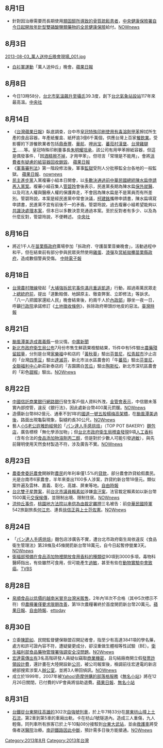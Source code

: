 <noinclude></noinclude>

## 8月1日

  - 針對因治療需要而長期使用[類固醇所導致的](https://zh.wikipedia.org/wiki/類固醇 "wikilink")[骨質疏鬆患者](https://zh.wikipedia.org/wiki/骨質疏鬆 "wikilink")，[中央健康保險署自今日起開放年針型雙磷酸鹽類藥物的](https://zh.wikipedia.org/wiki/中央健康保險署 "wikilink")[全民健康保險](../Page/全民健康保險.md "wikilink")給付。[NOWnews](http://www.nownews.com/2013/08/22/11661-2977511.htm)

## 8月3日

[2013-08-03_萬人送仲丘晚會現場_001.jpg](https://zh.wikipedia.org/wiki/File:2013-08-03_萬人送仲丘晚會現場_001.jpg "fig:2013-08-03_萬人送仲丘晚會現場_001.jpg")

  - [白衫軍運動](../Page/白衫軍運動.md "wikilink")「萬人送仲丘」晚會。[蘋果日報](http://www.appledaily.com.tw/realtimenews/article/politics/20130804/236443/)

## 8月8日

  - 今日13時58分，[台北市氣溫飆升至](https://zh.wikipedia.org/wiki/台北市 "wikilink")[攝氏](https://zh.wikipedia.org/wiki/攝氏 "wikilink")39.3度，創下[台北氣象站設站](https://zh.wikipedia.org/wiki/台北氣象站 "wikilink")117年來最高溫。[中央社](http://www.cna.com.tw/News/FirstNews/201308080033-1.aspx)

## 8月14日

  - 《[台灣蘋果日報](https://zh.wikipedia.org/wiki/台灣蘋果日報 "wikilink")》臥底調查，台中市[皇冠特殊印刷使用有毒溶劑](https://zh.wikipedia.org/wiki/皇冠特殊印刷 "wikilink")[甲苯](../Page/甲苯.md "wikilink")擦拭所生產的食品容器，年產紙餐盒、紙杯逾3億6千萬個，供應台灣上百家[餐飲業](https://zh.wikipedia.org/wiki/餐飲業 "wikilink")。受影響的下游餐飲業者包括[鼎泰豐](../Page/鼎泰豐.md "wikilink")、[華航](https://zh.wikipedia.org/wiki/華航 "wikilink")、[呷尚宝](https://zh.wikipedia.org/wiki/呷尚宝 "wikilink")、[蕃茄村漢堡](https://zh.wikipedia.org/wiki/蕃茄村漢堡 "wikilink")、[台灣雞腿王](https://zh.wikipedia.org/wiki/台灣雞腿王 "wikilink")……等。皇冠特殊印刷董事長[朱明耀坦承](https://zh.wikipedia.org/wiki/朱明耀 "wikilink")，該公司有用甲苯擦紙容器，但這是偶發事件，「因[酒精擦不掉](https://zh.wikipedia.org/wiki/酒精 "wikilink")，才用甲苯」，但坦言「常理是不能用」，會將[消費者有疑慮的紙容器回收銷毀](https://zh.wikipedia.org/wiki/消費者 "wikilink")。 [蘋果日報](http://www.appledaily.com.tw/appledaily/article/headline/20130814/35220479/%E3%80%8A%E8%98%8B%E6%9E%9C%E3%80%8B%E8%87%A5%E5%BA%95%E8%B8%A2%E7%88%86%E6%AF%92%E9%A4%90%E7%9B%92%E6%B5%81%E5%B8%82%E9%9D%A2)
  - 《[軍事審判法](https://zh.wikipedia.org/wiki/s:軍事審判法 "wikilink")》第一階段修法後，軍事[監獄](../Page/監獄.md "wikilink")受刑人分批移監全台各地的一般監獄。 [蘋果日報](http://www.appledaily.com.tw/realtimenews/article/local/20130815/242857/%E3%80%8A%E8%BB%8D%E5%AF%A9%E6%B3%95%E3%80%8B243%E5%90%8D%E8%BB%8D%E7%8A%AF%E5%A4%A7%E7%A7%BB%E7%9B%A3%E3%80%8010%EF%BC%9A50%E5%AE%8C%E6%88%90)、[nownews](http://www.nownews.com/2013/08/14/91-2974550.htmhttp://www.nownews.com/2013/08/14/91-2974550.htm)
  - [民主進步黨](../Page/民主進步黨.md "wikilink")入黨複審小組本日開會，以[多數決通過前](https://zh.wikipedia.org/wiki/多數決 "wikilink")[中華民國總統](../Page/中華民國總統.md "wikilink")[陳水扁申請再入黨案](https://zh.wikipedia.org/wiki/陳水扁 "wikilink")。複審小組召集人[管碧玲](../Page/管碧玲.md "wikilink")會後表示，民進黨長期為陳水扁[保外就醫](https://zh.wikipedia.org/wiki/保外就醫 "wikilink")、以及司法人權與醫療人權的保護奔走，不會因為陳水扁是不是黨員而有所差別。管碧玲說，本案是經民進黨中常會決議，[柯建銘](../Page/柯建銘.md "wikilink")攜帶申請書，陳水扁填寫申請書，民進黨不宜有前後不一的矛盾。管碧玲說，過去複審小組希望能夠以[共識決處理本案](https://zh.wikipedia.org/wiki/共識決 "wikilink")，但本日以多數決意見通過本案。至於反對者有多少、以及為什麼反對，管碧玲說，不便轉述。 [中央社](http://www.cna.com.tw/News/FirstNews/201308140037-1.aspx)

## 8月16日

  - 將近1千人在[苗栗縣政府](../Page/苗栗縣政府.md "wikilink")廣場參加「拆政府．守護苗栗音樂晚會」，活動過程中和平，但在結束前有部分參與民眾突然使用[雞蛋](../Page/雞蛋.md "wikilink")、[漆彈](../Page/漆彈.md "wikilink")及[冥紙拋擲苗栗縣政府](https://zh.wikipedia.org/wiki/冥紙 "wikilink")，造成數個警員受傷。 [中時電子報](https://web.archive.org/web/20131226071245/http://www.chinatimes.com/realtimenews/%E5%AE%88%E8%AD%B7%E6%99%9A%E6%9C%83%E6%9A%B4%E8%B5%B0-%E9%9B%9E%E6%B4%97%E8%8B%97%E6%A0%97%E7%B8%A3%E6%94%BF%E5%BA%9C-20130816004355-260401)

## 8月18日

  - [台灣農村陣線](../Page/台灣農村陣線.md "wikilink")發起「[大埔強拆民宅事件滿月重返](../Page/大埔事件.md "wikilink")[凱道](../Page/凱達格蘭大道.md "wikilink")」行動，超過兩萬民眾走上[總統府前](../Page/中華民國總統府.md "wikilink")，提出「道歉賠償、地歸原主、徹查弊案、立即修法」等訴求。「八一八把國家還給人民」晚會結束後，約兩千人於[內政部](https://zh.wikipedia.org/wiki/中華民國內政部 "wikilink")」靜坐一夜一日，呼籲[行政院](../Page/行政院.md "wikilink")承諾修訂《[土地徵收條例](https://zh.wikipedia.org/wiki/:s:土地徵收條例 "wikilink")》，拆除政府帶頭炒地皮的惡法。[臺灣時報](http://www.twtimes.com.tw/INDEX.PHP?page=news&nid=351328)

## 8月21日

  - [颱風潭美造成](../Page/強烈熱帶風暴潭美_\(2013年\).md "wikilink")[嘉義縣](../Page/嘉義縣.md "wikilink")一些災情。[中廣新聞](http://life.chinatimes.com/LifeContent/1413/20130821003018.html)
  - [新北市政府衛生局公布](https://zh.wikipedia.org/wiki/新北市政府衛生局 "wikilink")7月份市售生鮮蔬果檢驗結果，15件中有5件驗出[農藥殘留超量](https://zh.wikipedia.org/wiki/農藥 "wikilink")，分別是台灣[家樂福](../Page/家樂福.md "wikilink")中和店的「[黃秋葵](https://zh.wikipedia.org/wiki/黃秋葵 "wikilink")」驗出[芬普尼](../Page/芬普尼.md "wikilink")，[松青超市](../Page/松青超市.md "wikilink")汐止店的「台灣[四季豆](../Page/四季豆.md "wikilink")」驗出[達滅芬](https://zh.wikipedia.org/wiki/達滅芬 "wikilink")，新北市淡水區農會的「牛[蕃茄](https://zh.wikipedia.org/wiki/蕃茄 "wikilink")」驗出[芬普尼](../Page/芬普尼.md "wikilink")，[全聯福利中心](../Page/全聯福利中心.md "wikilink")新莊新泰店的「吉園圃白[苦瓜](../Page/苦瓜.md "wikilink")」驗出[陶斯松](https://zh.wikipedia.org/wiki/陶斯松 "wikilink")，新北市深坑區農會的「彩色[甜椒](https://zh.wikipedia.org/wiki/甜椒 "wikilink")」驗出。[NOWnews](http://www.nownews.com/2013/08/23/11867-2977784.htm)

## 8月22日

  - [中國信託商業銀行](../Page/中國信託商業銀行.md "wikilink")[網路銀行](../Page/網路銀行.md "wikilink")發生客戶個人資料外洩，[金管會表示](https://zh.wikipedia.org/wiki/金管會 "wikilink")，中信銀未落實內部控管，違反《銀行法》，因此處新台幣400萬元罰鍰。[NOWnews](http://www.nownews.com/2013/08/22/320-2977642.htm)
  - 造價新台幣882億元、通車不到1年的[國道一號](https://zh.wikipedia.org/wiki/國道一號 "wikilink")[五股楊梅高架橋](https://zh.wikipedia.org/wiki/五股楊梅高架橋 "wikilink")，在[颱風潭美過後](https://zh.wikipedia.org/wiki/颱風潭美_\(2013年\) "wikilink")，路面出現龜裂現象，裂縫約長30公尺。[NOWnews](http://www.nownews.com/2013/08/22/91-2977700.htm)
  - 藝人[小S老公](../Page/徐熙娣.md "wikilink")[許雅鈞經營的](https://zh.wikipedia.org/wiki/許雅鈞 "wikilink")「[パン達人手感烘焙](https://zh.wikipedia.org/wiki/パン達人手感烘焙 "wikilink")」（TOP POT BAKERY）[麵包店](https://zh.wikipedia.org/wiki/麵包店 "wikilink")，廣告標榜「無化學添加物」；但[台北市政府衛生局稽查發現](https://zh.wikipedia.org/wiki/台北市政府衛生局 "wikilink")9項[人工香料](https://zh.wikipedia.org/wiki/人工香料 "wikilink")（含有合法的[食品添加物](https://zh.wikipedia.org/wiki/食品添加物 "wikilink")[溶劑](https://zh.wikipedia.org/wiki/溶劑 "wikilink")[丙二醇](https://zh.wikipedia.org/wiki/丙二醇 "wikilink")，但是對於少數人可能引發[過敏](https://zh.wikipedia.org/wiki/過敏 "wikilink")），與先前聲明使用天然食材製造不符，涉及廣告不實。[NOWnews](http://www.nownews.com/2013/08/23/11867-2977937.htm)

## 8月23日

  - [農委會委託](https://zh.wikipedia.org/wiki/農委會 "wikilink")[農會](../Page/農會.md "wikilink")開辦對[農民](../Page/農民.md "wikilink")的年利率僅1.5%的[貸款](https://zh.wikipedia.org/wiki/貸款 "wikilink")，部分農會詐貸給假農民。光是台南市6家農會，半年來查出1100多人涉案，詐貸約新台幣18億元。類似案件遍及雲林、嘉義、彰化、高雄、屏東等地。[自由時報](https://web.archive.org/web/20130823125641/http://www.libertytimes.com.tw/2013/new/aug/23/today-so1.htm?Slots=So)
  - [台北雙子星弊案](https://zh.wikipedia.org/wiki/台北雙子星弊案 "wikilink")，前[台北市議員](https://zh.wikipedia.org/wiki/台北市議員 "wikilink")[賴素如](../Page/賴素如.md "wikilink")涉嫌[貪汙案](https://zh.wikipedia.org/wiki/貪汙 "wikilink")，法官裁定賴素如以新台幣1500萬元[交保候傳](https://zh.wikipedia.org/wiki/交保 "wikilink")，並限制出境、限制住居。[NOWnews](http://www.nownews.com/2013/08/23/138-2978162.htm)
  - [洪仲丘事件](../Page/洪仲丘事件.md "wikilink")，[桃園地方法院以](https://zh.wikipedia.org/wiki/桃園地方法院 "wikilink")[串供為由裁定](https://zh.wikipedia.org/wiki/串供 "wikilink")[羈押](../Page/羈押.md "wikilink")三名被告：前[中華民國陸軍](../Page/中華民國陸軍.md "wikilink")542旅副旅長[何江忠](https://zh.wikipedia.org/wiki/何江忠 "wikilink")、連長[徐信正與上士](https://zh.wikipedia.org/wiki/徐信正 "wikilink")[范佐憲](https://zh.wikipedia.org/wiki/范佐憲 "wikilink")。[NOWnews](http://www.nownews.com/2013/08/24/138-2978276.htm)

## 8月24日

  - 「[パン達人手感烘焙](https://zh.wikipedia.org/wiki/パン達人手感烘焙 "wikilink")」麵包店涉廣告不實，遭台北市政府衛生局依違反《食品衛生管理法》第28條及45條開罰新台幣18萬元，自今日起暫停營業3天。[NOWnews](http://www.nownews.com/2013/08/24/91-2978268.htm)
  - [衛福部預備在](https://zh.wikipedia.org/wiki/中華民國衛生福利部 "wikilink")[食品添加物裡開放食用](https://zh.wikipedia.org/wiki/食品添加物 "wikilink")[香料的種類從](https://zh.wikipedia.org/wiki/香料 "wikilink")90項到3000多項，毒物科醫師指出，有些雖然可食用，但可能產生[過敏](https://zh.wikipedia.org/wiki/過敏 "wikilink")，甚至有些在[動物實驗中會致](https://zh.wikipedia.org/wiki/動物實驗 "wikilink")[癌](../Page/癌.md "wikilink")。[TVBS](http://www.tvbs.com.tw/NEWS/NEWS_LIST.asp?no=shihwei820130824190720)

## 8月28日

  - [泉順食品以低價的越南米冒充台灣米販售](https://zh.wikipedia.org/wiki/泉順食品 "wikilink")，2年內18次不合格（其中5次標示不符）但[農糧署僅要求限期改善](https://zh.wikipedia.org/wiki/農糧署 "wikilink")，第19次農糧署終於首度開罰新台幣20萬元。[蘋果日報](http://www.appledaily.com.tw/appledaily/article/headline/20130828/35252979/%E5%B1%B1%E6%B0%B4%E7%B1%B3%E9%81%93%E6%AD%89%E7%8B%A1%E8%BE%AF%E7%94%A2%E5%9C%B0%E6%A8%99%E9%8C%AF)、[自由時報](https://web.archive.org/web/20130828130556/http://www.libertytimes.com.tw/2013/new/aug/28/today-life1.htm)、[ettoday](http://www.ettoday.net/news/20130828/262449.htm)

## 8月30日

  - 立委[陳節如](../Page/陳節如.md "wikilink")、民間監督健保聯盟召開記者會，指至少有高達3841項的學名藥，處方和許可證內容不符，遭疑變更成分，卻沒重做生體相等性試驗（BE）。[衛生福利部](https://zh.wikipedia.org/wiki/衛生福利部 "wikilink")[食品藥物管理署強調安全沒問題](https://zh.wikipedia.org/wiki/食品藥物管理署 "wikilink")。[NOWnews](http://www.nownews.com/2013/08/30/327-2980672.htm)
  - [宏達電傳出有](https://zh.wikipedia.org/wiki/宏達電 "wikilink")3名高階研發人員疑似竊取[商業機密](https://zh.wikipedia.org/wiki/商業機密 "wikilink")，且勾結廠商開立假[發票詐領設計費](https://zh.wikipedia.org/wiki/發票 "wikilink")，還計畫在大陸開設新[公司](../Page/公司.md "wikilink")，被公司報案後，檢調前往宏達電的新店總部搜索涉案人[辦公室](../Page/辦公室.md "wikilink")，並將3人帶回偵訊。[NOWnews](http://www.nownews.com/2013/08/30/320-2980731.htm)
  - 成立於1999年，2007年被[Yahoo\!奇摩併購的](https://zh.wikipedia.org/wiki/Yahoo!奇摩 "wikilink")[部落格服務](https://zh.wikipedia.org/wiki/部落格 "wikilink")《[無名小站](../Page/無名小站.md "wikilink")》將在12月26日關閉，已付費的VIP會員將協助退費。[蘋果日報](http://www.appledaily.com.tw/realtimenews/article/international/20130831/251715/%E4%B8%8D%E5%8F%AA%E7%84%A1%E5%90%8D%E5%B0%8F%E7%AB%99%E3%80%80%E4%B8%AD%E5%9C%8B%E9%9B%85%E8%99%8E%E4%B9%9F%E9%97%9C%E9%96%89%E5%A4%9A%E9%A0%85%E6%9C%8D%E5%8B%99)、[無名小站](http://www.wretch.cc/blog/WretchFAQ/13637135)

## 8月31日

  - [台鐵從](https://zh.wikipedia.org/wiki/台鐵 "wikilink")[台東開往](../Page/臺東車站.md "wikilink")[高雄的](https://zh.wikipedia.org/wiki/高雄車站 "wikilink")302次[自強號列車](../Page/自強號列車.md "wikilink")，於上午7時33分在[屏東](../Page/屏東縣.md "wikilink")[枋山撞上](https://zh.wikipedia.org/wiki/枋山鄉 "wikilink")[土石流](https://zh.wikipedia.org/wiki/土石流 "wikilink")，第2車到第5車的車廂出軌，卡在枋山1號隧道內。造成三人重傷，九人輕傷，同列車所有旅客已於上午10點08分接駁到[台東](../Page/臺東縣.md "wikilink")[大武站](../Page/大武車站.md "wikilink")，並由[救護車](../Page/救護車.md "wikilink")將受傷者送[醫院](../Page/醫院.md "wikilink")治療。[南迴鐵路因此中斷](https://zh.wikipedia.org/wiki/南迴鐵路 "wikilink")，預計需多日後方能搶通。[NOWnews](http://www.nownews.com/2013/08/31/91-2980866.htm)

[Category:2013年8月](https://zh.wikipedia.org/wiki/Category:2013年8月 "wikilink") [Category:2013年台灣](https://zh.wikipedia.org/wiki/Category:2013年台灣 "wikilink")